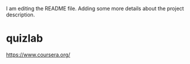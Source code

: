 
I am editing the README file. Adding some more details about the project description.
# quizlab
https://www.coursera.org/
